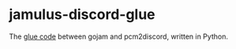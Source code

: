 # jamulus-discord-glue
The [glue code](https://en.wikipedia.org/wiki/Glue_code) between gojam and pcm2discord, written in Python.
